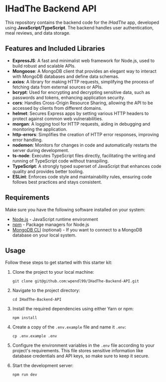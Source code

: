 # IHadThe Backend API

This repository contains the backend code for the _IHadThe_ app, developed using **JavaScript/TypeScript**. The backend handles user authentication, meal reviews, and data storage.

## Features and Included Libraries

-   **ExpressJS**: A fast and minimalist web framework for Node.js, used to build robust and scalable APIs.
-   **Mongoose**: A MongoDB client that provides an elegant way to interact with MongoDB databases and define data schemas.
-   **axios**: A library for making HTTP requests, simplifying the process of fetching data from external sources or APIs.
-   **bcrypt**: Used for encrypting and decrypting sensitive data, such as passwords and tokens, enhancing application security.
-   **cors**: Handles Cross-Origin Resource Sharing, allowing the API to be accessed by clients from different domains.
-   **helmet**: Secures Express apps by setting various HTTP headers to protect against common web vulnerabilities.
-   **morgan**: A logging tool for HTTP requests, aiding in debugging and monitoring the application.
-   **http-errors**: Simplifies the creation of HTTP error responses, improving error handling.
-   **nodemon**: Monitors for changes in code and automatically restarts the server during development.
-   **ts-node**: Executes TypeScript files directly, facilitating the writing and running of TypeScript code without transpiling.
-   **TypeScript**: A strongly typed superset of JavaScript that enhances code quality and provides better tooling.
-   **ESLint**: Enforces code style and maintainability rules, ensuring code follows best practices and stays consistent.

## Requirements

Make sure you have the following software installed on your system:

-   [Node.js](https://nodejs.org/) - JavaScript runtime environment
-   [npm](https://www.npmjs.com/) - Package managers for Node.js
-   [MongoDB CLI](https://docs.mongodb.com/manual/installation/) (optional) - If you want to connect to a MongoDB database on your local system.

## Usage

Follow these steps to get started with this starter kit:

1. Clone the project to your local machine:

    ```shell
    git clone git@github.com:wpendl99/IHadThe-Backend-API.git
    ```

2. Navigate to the project directory:

    ```shell
    cd IHadThe-Backend-API
    ```

3. Install the required dependencies using either Yarn or npm:

    ```shell
    npm install
    ```

4. Create a copy of the `.env.example` file and name it `.env`:

    ```shell
    cp .env.example .env
    ```

5. Configure the environment variables in the `.env` file according to your project's requirements. This file stores sensitive information like database credentials and API keys, so make sure to keep it secure.

6. Start the development server:

    ```shell
    npm run dev
    ```
